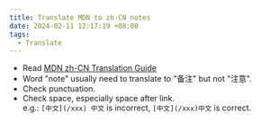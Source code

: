 ```yaml
---
title: Translate MDN to zh-CN notes
date: 2024-02-11 12:17:19 +08:00
tags:
  - Translate
---
```


- Read [MDN zh-CN Translation Guide](https://github.com/mdn/translated-content/blob/main/docs/zh-cn/translation-guide.md)
- Word "note" usually need to translate to "备注" but not "注意".
- Check punctuation.
- Check space, especially space after link.\
  e.g.: `[中文](/xxx) 中文` is incorrect, `[中文](/xxx)中文` is correct.
